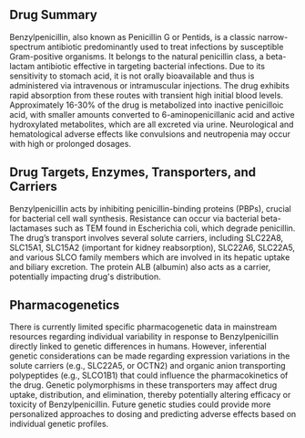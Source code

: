 ## Drug Summary
Benzylpenicillin, also known as Penicillin G or Pentids, is a classic narrow-spectrum antibiotic predominantly used to treat infections by susceptible Gram-positive organisms. It belongs to the natural penicillin class, a beta-lactam antibiotic effective in targeting bacterial infections. Due to its sensitivity to stomach acid, it is not orally bioavailable and thus is administered via intravenous or intramuscular injections. The drug exhibits rapid absorption from these routes with transient high initial blood levels. Approximately 16-30% of the drug is metabolized into inactive penicilloic acid, with smaller amounts converted to 6-aminopenicillanic acid and active hydroxylated metabolites, which are all excreted via urine. Neurological and hematological adverse effects like convulsions and neutropenia may occur with high or prolonged dosages.

## Drug Targets, Enzymes, Transporters, and Carriers
Benzylpenicillin acts by inhibiting penicillin-binding proteins (PBPs), crucial for bacterial cell wall synthesis. Resistance can occur via bacterial beta-lactamases such as TEM found in Escherichia coli, which degrade penicillin. The drug’s transport involves several solute carriers, including SLC22A8, SLC15A1, SLC15A2 (important for kidney reabsorption), SLC22A6, SLC22A5, and various SLCO family members which are involved in its hepatic uptake and biliary excretion. The protein ALB (albumin) also acts as a carrier, potentially impacting drug's distribution.

## Pharmacogenetics
There is currently limited specific pharmacogenetic data in mainstream resources regarding individual variability in response to Benzylpenicillin directly linked to genetic differences in humans. However, inferential genetic considerations can be made regarding expression variations in the solute carriers (e.g., SLC22A5, or OCTN2) and organic anion transporting polypeptides (e.g., SLCO1B1) that could influence the pharmacokinetics of the drug. Genetic polymorphisms in these transporters may affect drug uptake, distribution, and elimination, thereby potentially altering efficacy or toxicity of Benzylpenicillin. Future genetic studies could provide more personalized approaches to dosing and predicting adverse effects based on individual genetic profiles.